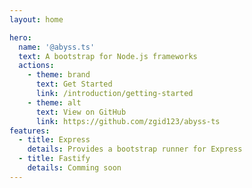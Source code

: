 ```yaml
---
layout: home

hero:
  name: '@abyss.ts'
  text: A bootstrap for Node.js frameworks
  actions:
    - theme: brand
      text: Get Started
      link: /introduction/getting-started
    - theme: alt
      text: View on GitHub
      link: https://github.com/zgid123/abyss-ts
features:
  - title: Express
    details: Provides a bootstrap runner for Express
  - title: Fastify
    details: Comming soon
---
```

